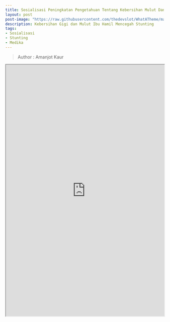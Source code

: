 ```yaml
---
title: Sosialisasi Peningkatan Pengetahuan Tentang Kebersihan Mulut Dan Gigi (Oral Hygiene) bagi Ibu Hamil
layout: post
post-image: "https://raw.githubusercontent.com/thedevslot/WhatATheme/master/assets/images/SamplePost.png?token=AHMQUEPC4IFADOF5VG4QVN26Z64GG"
description: Kebersihan Gigi dan Mulut Ibu Hamil Mencegah Stunting
tags:
- Sosialisasi
- Stunting
- Medika
---
```



> Author : Amanjot Kaur


<p>
  <center>
  <iframe src="https://drive.google.com/file/d/1c8D4inxZF-ULJkjK0hLFE7juUI05T6EC/preview" width="100%" height="800rem"> </iframe>
  </center>
</p>